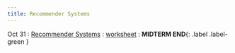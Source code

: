 ```yaml
---
title: Recommender Systems
---
```


Oct 31 
: [Recommender Systems](#) 
  : [worksheet](#) 
    : **MIDTERM END**{: .label .label-green }
